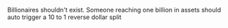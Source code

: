 Billionaires shouldn't exist. Someone reaching one billion in assets should auto trigger a 10 to 1 reverse dollar split

